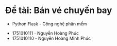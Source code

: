 # Đề tài: Bán vé chuyến bay
* Python Flask - Công nghệ phân mềm
- 1751010111 - Nguyễn Hoàng Phúc
- 1751010110 - Nguyễn Hoàng Minh Phúc
